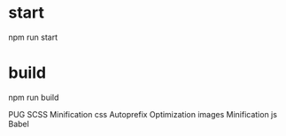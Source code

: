# start
npm run start
# build
npm run build

PUG
SCSS
Minification css
Autoprefix
Optimization images
Minification js
Babel

